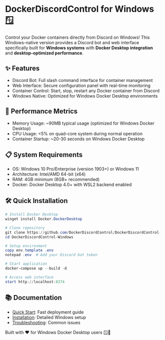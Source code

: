 # DockerDiscordControl for Windows 🪟

Control your Docker containers directly from Discord on Windows! This Windows-native version provides a Discord bot and web interface specifically built for **Windows systems** with **Docker Desktop integration** and **desktop-optimized performance**.

## ✨ Features
- Discord Bot: Full slash command interface for container management
- Web Interface: Secure configuration panel with real-time monitoring
- Container Control: Start, stop, restart any Docker container from Discord
- Windows Native: Optimized for Windows Docker Desktop environments

## 🚀 Performance Metrics
- Memory Usage: ~90MB typical usage (optimized for Windows Docker Desktop)
- CPU Usage: <5% on quad-core system during normal operation
- Container Startup: ~20-30 seconds on Windows Docker Desktop

## 📋 System Requirements
- OS: Windows 10 Pro/Enterprise (version 1903+) or Windows 11
- Architecture: Intel/AMD 64-bit (x64)
- RAM: 4GB minimum (8GB+ recommended)
- Docker: Docker Desktop 4.0+ with WSL2 backend enabled

## 🛠️ Quick Installation

```powershell
# Install Docker Desktop
winget install Docker.DockerDesktop

# Clone repository
git clone https://github.com/DockerDiscordControl/DockerDiscordControl-Windows.git
cd DockerDiscordControl-Windows

# Setup environment
copy env.template .env
notepad .env  # Add your Discord bot token

# Start application
docker-compose up --build -d

# Access web interface
start http://localhost:8374
```

## 📚 Documentation
- [Quick Start](QUICK_START.md): Fast deployment guide
- [Installation](INSTALL_WINDOWS.md): Detailed Windows setup
- [Troubleshooting](TROUBLESHOOTING.md): Common issues

Built with ❤️ for Windows Docker Desktop users 🪟🐳
